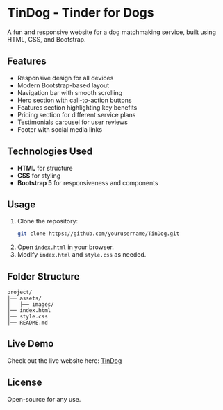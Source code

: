 # TinDog - Tinder for Dogs

A fun and responsive website for a dog matchmaking service, built using HTML, CSS, and Bootstrap.

## Features

- Responsive design for all devices
- Modern Bootstrap-based layout
- Navigation bar with smooth scrolling
- Hero section with call-to-action buttons
- Features section highlighting key benefits
- Pricing section for different service plans
- Testimonials carousel for user reviews
- Footer with social media links

## Technologies Used

- **HTML** for structure
- **CSS** for styling
- **Bootstrap 5** for responsiveness and components

## Usage

1. Clone the repository:
   ```sh
   git clone https://github.com/yourusername/TinDog.git
   ```
2. Open `index.html` in your browser.
3. Modify `index.html` and `style.css` as needed.

## Folder Structure

```
project/
│── assets/
│   ├── images/
│── index.html
│── style.css
│── README.md
```

## Live Demo

Check out the live website here: [TinDog](https://rajshree1126.github.io/TinDog/)

## License

Open-source for any use.

